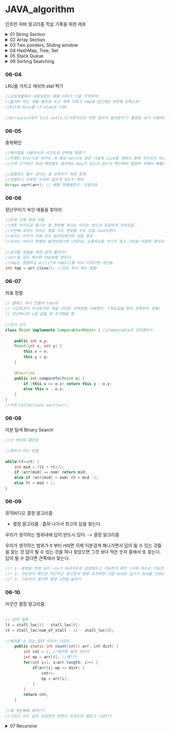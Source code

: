 # JAVA_algorithm

인프런 자바 알고리즘 학습 기록을 위한 레포

<details>
<summary>01 String Section</summary>
<div markdown="1">

### 01-01
문자열 안에서 특정 문자 찾는 문제 

```java
c = sc.next().charAt(0); //캐릭터는 이렇게 입력받기
String.toCharArray(); //문자열을 캐릭터의 배열로! 향상된 for문에 유용
Character.toLowerCase(c); //캐릭터를 소문자로 
```
### 01-02
문자열 내에서 대소문자 반전시키는 문제 
```java
//빈문자열에 바꾼걸 하나씩 붙여나간다는 아이디어 떠오르면 굿 
Character.isLowerCase(c);//와 같은 메소드로 대소문자 확인가능
//아스키 코드로도 가능 
//대문자는 아스키코드 65 < c < 90
//소문자는 아스키코드 97 < c < 122
```
### 01-03
입력된 문장 속 가장 길이가 긴 단어 찾는 문제
```java
//최댓값 알고리즘 >> 맥스를 갱신해나가는 방식으로 푼다.
        
//첫번째 방법
        
String[] str_arr = str.split(" "); 


//두번째 방법 indexOf는 못찾으면 -1 반환하기에
        
while(str.indexOf(" ") != -1) {
    //substring 을 통해 잘라나간다.
};
```
### 01-04 
문자열 배열 다 뒤집어서 보여주기
```java
//자바에서 스트링에 대한 연산을 한다면 객체가 수정되는 것이 아니라 새로운 객체가 계속해서 만들어짐
//이런 것 때문에 나온게 String Builder. 여러가지 연산을 제공하며 객체를 마구 만들어내지 않음

String tmp = new StringBuilder(x).reverse().toString();

//좀 더 직접적인 방법도 알아두자
while(lt<rt) {} //요거는 문자의 개수가 홀수건 짝수건 딱 맞게 바꿔줄 수 밖에 없다는점 
String.valueOf(s)//요거는 문자배열을 문자열로 바꿔줄 수 있는 메소드!
```
### 01-05
문자열 배열 다 뒤집어서 보여주기
```java
while(lt<rt) {} //적극활용 둘다 알파벳을 가리킬때 스왑한다. lt와 rt가 따로 움직이도록
Character.isAlphabetic(ch);//요거 통해서 알파벳인지 쉽게 알 수 있다.
//뭐뭐인지 확인하는 is 메소드는 거의 스태틱인듯 --> 생각해보니 그럴 수 밖에
//명확한 구조가 중요하다 설계 잘하고 들어가면 금방 푸는 문제


```
### 01-06
중복된 캐릭터 제거 문제
```java 
indexOf()//요게 없으면 -1을 반환한다는 것을 이용해서
//자기위치와 처음 발견된 indexof의 결과가 다르다? 제거
str.indexOf(str.charAt(i)) == i
```
### 01-07
회문 문자열인지 검사하는 알고리즘 
```java 
//내가 푼거는 reverse 시켜서 String.equals 사용
//강사의 풀이방식은 문자열의 length / 2 로 자르고 반대편과 비교해나가면서
//틀린게 있다면 NO하도록 --> 요게 오버헤드가 더 라이트한듯.. 반성
for (int i = 0; i <= ch_arr.length / 2; i++) {
    if (ch_arr[i] != ch_arr[ch_arr.length - i]) {
        return false;
    }
    continue;
}
```
### 01-08
회문 문자열인지 검사하는 알고리즘 but 특수문자 무시
```java 
//나는 특수문자를 제거한 캐릭터 배열을 새로 만들어 특수문자가 제거된 문자열을 만듬
//강좌에서는 replaceAll과 정규식을 이용했다.
str = str.toUppercase().replaceAll("[^A-Z]", "");// 대문자 A-Z가 아니면 빈문자화 시켜라
//replaceAll은 첫번째 인자를 두번째 인자로 바꾸는 메소드
```
### 01-09
문자열 사이에서 숫자만 추출해서 '자연수로' 만들기
```java 
//정규식 이용해서 숫자가 아닌 것들 제거
//나는 Integer.valueOf()메소드 사용했다. 정규식 꼭 익혀두자
//강좌에서는 문자 0의 아스키 코드값이 48인것을 이용해서 *10을 해나가는 방식 사용
answer = answer * 10 + (x-48);
Character.isDigit(x);// 요거 사용할 수도 있다.
Integer.parseInt(answer);// 파스인트 요거도 정수로 바꿔준다.
```
### 01-10
문자 거리
```java 
/* 내가 푼 방식
    c가 있는 위치 모든 인덱스 뽑아와서 리스트로 nest 변수를 사용했어야 되었음..
    각 문자의 위치와 c와의 거리비교 최솟값 가져와서 출력 요게 루프가 좀 지저분함 c의 모든 인덱스와 비교해야 해서
   
*/

/* 강사의 방식
    오른쪽으로 갔다가 왼쪽으로 한번 더가면서 '갱신' 방식 ㄷㄷ 개깔끔
    str.charAt() 요거 좀 쓰셈 간편함 
*/
    
```
### 01-11
문자열 압축 문제
```java 
/* 별다른 아이디어 없이 설계 잘 하면 되는 문제
    빈문자열에 붙여나가기
    마지막에 dummy space 남겨서 푸는게 강사의 방식 but 다른 방식으로도
    할 수 있으면 노상관 */
    
```
### 01-12
암호 변환 문제
```java 
/*  10진수는 char로 캐스트 하면 바뀐다.
    강사와 나의 커다란 아이디어 차이 없음
    다만 나는 need_decrypt 변수 설정 while문의 조건으로 사용
    강사는 replace로 2진수로 바꿨다. 
    */
    str.substring(0,7).replace('#','1').replace('*','0');
    Integer.parseInt(str,2); // 두번째 인자가 진법
    
```
</div>
</details>

<details>
<summary>02 Array Section</summary>
<div markdown="1">

### 02-01

```java
/*
배열에서 앞의 수보다 크면 출력하는 문제
그냥 탐색 돌면서 전 인덱스와 비교하면 된다 끝.
*/
```
### 02-02
```java
/*
    학생들의 키 리스트가 주어질 떄 보이는 학생의 수를 찾는 문제
    나는 탐색해나가면서 현재 인덱스 시점의 최댓값을 갱신 시켜나감
    또한 처음에 다안보인다고 설정해놓고 순회하면서 이전 인덱스가 이후 인덱스보다 값이 
    더 큰게 있으면 안보이니까 하나씩 더해 나갔음
    강사랑 똑같음.
*/
```
### 02-03
가위바위보 누가 이겼는지 
```java
/*
가위바위보 if else로 나눈다.
 */
```
### 02-04
사이즈 크기만큼의 피보나치 수열 만들기
```java
/*
가위바위보 if else로 나눈다.
 */
```
### 02-05
주어진 숫자 보다 작은 수 중 소수의 개수 구하기
```java
/*
자세히 보자 어려웠다 나는..
첫번째 시도 : 소수는 약수를 1과 자신만을 가지는 수
수가 주어지면 1부터 자기자신까지 루프를 돌며 약수의 개수를 카운팅하는
isPrime 메소드를 생성. 이 함수를 다시 루프에 사용하며 소수의 개수 세는 naive 방식 
-> 시간초과
두번째 시도 : 절반 떼어내기 방법
어차피 1부터 자기자신까지 나머지를 확인하며 약수를 세는 과정에서
절반보다 큰수는 다 자기자신의 약수가 될 수 없으니 루프의 크기를 절반으로 줄인다
-> 시간초과
세번째 시도 : 짝수까지 걸러내기 짝수는 2를 제외하고는 소수가 될 수 없다.
짝수는 조건문으로 거른다 
-> 시간초과 
결국 2부터 배수들을 지워나간다.
작은 소수의 배수들부터 지워나가면 찐 소수만 남는다. 왜? 자기보다 작은 소수의 배수를 지웠는데 
소수로 남아있다는 것은 자기보다 작은 수가 자신의 약수가 되지 않았다는 뜻       
 */
```
### 02-06
주어진 숫자 뒤집은 숫자가 prime인지 확인하기
```java
/*
뒤집는 방식은 StringBuilder.reverse 쓰든가 아니면 while(lt<rt) 쓰든가
둘 중 하나 골라서 사용하자 나는 두가지 다 실습 해봄
isPrime은 간단하게 구현해도 좋다
 */
public static boolean isPrime(int num) {
        if (num == 0 || num == 1) {
        return false;
        }
        if (num ==2 ) {
        return true;
        }
        for(int i =2;i<num; i++){
            if(num%i==0){
            return false;
            }
        }
        
        return true;
}
//손코딩으로 풀라고 하면 숫자를 어떻게 뒤집어야 할까?
public static int reverseInt(int num) {
    int tmp = num;
    int res = 0;
    while(tmp>0) {
        res = res*10 + tmp%10;
        tmp = tmp/10;
    }
    return res;
}
```
### 02-07
ox문제 가중치를 포함한 학생의 점수 계산하지
```java
/*
연속득점에 점수 가중치가 있는 문제 생각한대로 어렵지 않게 풀면된다

 */
```
### 02-08
학생 등수 계산하기 .. 난 왜 이게 어렵지
```java
/*
내가 푼방식 : 임시 배열에 점수리스트 정렬하고 원래 배열의 원소가
정렬된 배열에서 인덱스 번호가 몇번인지로 찾았음
버블소트 직접 구현했고 <-- 여기서 시간 오래걸림
오름차순 정렬을 다시 한번 뒤집었다.

강사의 방식 : 간단 이중포문 돌면 끝 자기보다 큰애들이 발견될때마다 등수 하나씩
높인다.

 */

```
### 02-09
격자판의 sum 중 가장 큰 sum 구하기
```java
/*
sum의 종류는 3가지 모두 구해서 최대를 찾는다 끝

 */
```


### 02-10
2차원 배열에서 봉우리 개수 구하기
```java
/*
2차원 배열 선언하고 조건문 잘세우면 끝
조건문 잘세우면 아닐 때 quit 하게 할 수도 있다.
*/
```

### 02-11
임시반장 정하기 은근 쉬운데?
```java
int[][] arr = new int[5][5]; //이런게 있다고 칠 때  
arr[0]; // 이거는 하나의 배열을 말한다.
//이거 이용 1번학생의 몇반이었는지 배열과 다른 학생들의 몇반이었는지의 배열을
//everSame메소드에 전달해서 카운트하는 방식으로 풀었다.
//1부터 사용할거면 그냥 넉넉히 만들자

```
### 02-12
멘토링 가능한 경우의 수
```java
//학생들의 모든 경우의 수를 돌며 멘토링이 가능한지 여부 메소드로 확인
int count = 0;
for (int i = 1; i<=num_of_student; i ++) { //i -> mento
    for (int j = 1; j<=num_of_student; j++) { //j -> menti
        if( i==j) continue;
        if(ableToTeach(i,j,test_res)) count++;
    }
}

```
</div>
</details>

<details>
<summary>03 Two pointers, Sliding window </summary>
<div markdown="1">

### 03-01
두개의 배열 합병 과정에서 투포인터 사용해서 정렬하기
```java
//두개의 배열에서 lt를 하나씩
//farr[f_lt] 와 sarr[s_lt] 비교 
//while문 사용하자 딱봐도 사용하라고 만든 문제
```

### 03-02
공통원소 구하기
```java
//한쪽 배열 고정하고 contains 함수 쓰니까 시간 초과 나오네.. 더 효율적인 방법 필요
//퀵소트 쓰고 투포인터쓰니까 정답이 나왔다.
//간단한 정렬은 컬렉션 프레임워크로 Array.sort(a); 이런시긍로 사용하면 된다.
//아래는 퀵소트
//강사는 포인터중 아무쪽이나 한쪽이 끝나면 공통원소가 없다고 했는데 그렇지 않을 텐데?

private static void quickSort(int[] arr,int start, int end) {
        int part=partition(arr,start,end);
        if(start<part-1) quickSort(arr,start,part-1);
        if(end>part) quickSort(arr,part,end);
        }

private static int partition(int[] arr,int start,int end) {
        int pivot=arr[(start+end)/2];
        while(start<=end) {
        while(arr[start]<pivot) start++;
        while(arr[end]>pivot) end--;
        if(start<=end) {
        swap(arr,start,end);
        start++;
        end--;
        }
        }
        return start;
        }

private static void swap(int[] arr,int start,int end) {
        int tmp=arr[start];
        arr[start]=arr[end];
        arr[end]=tmp;
        return;
        }
```
### 03-03
주어진 윈도우 범위내에서 최대 매출 찾기
```java
//이중 포문 사용해서 모두 비교했더니 타임 리밋 ??
// 근데 어차피 다 비교해야 하는거 이중포문 안돌고 풀 수가 있나..??
// 반복문 중첩 없앨 수 있다 -1번째를 빼고 window + 1번째를 더함으로써 .. 코드 참조
```
### 03-04
연속 부분 수열
```java
//부분 수열의 시작이 어디냐로 케이스 분류 이중 포문 돌렸다.
//즉 내가 푼 방식이 O(n^2)으로 푼것인 듯 
//주어진 N제한에서 이정도만 해도 굉장히 부담
//이중포문에서 발생하는 시간복잡도를 O(n)으로 줄이기 위해 존재하는 것이
//투포인터와 슬라이딩 윈도우라는 것을 기억하자
//근데 강사도 이중 포문 쓰는데????
//여튼 투포인터는 rt가 앞으로가고 lt가 쫓아가는 느낌
```
### 03-05
연속 부분 수열
```java
//이것도 시작이 어디냐로 케이스 분류 했다. 연속된 두 수 이상의 합이기 때문에 
//입력된 숫자 크기만큼 루프를 돌 필요 없이 절반까지만 돈다.
//결국 lt rt가 시작지점에따른 부분수열 합이다.

```
### 03-06
연속 부분 수열 어려웠던 문제...
```java

//그리디 알고리즘 이용했음 -> 근데 오답이긴 함
//0의 위치중에서 왼쪽과 오른쪽 도합 연속된 1이 가장 많은쪽이 바꾸기 좋은 후보 1순위로 선정
//후보 1순위의 0을 1로 바꾼다.
//이과정을 찬스만큼 반복 결국 배열이 완성되고 1의 길이가 얼마나 긴지 받아와서 출력한다. 근데 ..... 오답 .... 모든 경우의 수를 다비교하기에는 찬스가 커지면 루프가 얼마나 도는 거야... 

```
투포인터 개약하니까 다시한번 보자
</div>
</details>


<details>
<summary>04 HashMap, Tree, Set </summary>
<div markdown="1">

### 04-01
해쉬맵을 이용한 학급회장 구하기
```java
map.get(key); // key값에 해당하는 value를 가져온다
map.getOrDefault(key,0) // key값이 맵에 없다면 0을리턴해라
for (char x : map.keySet()) {
    System.out.println(x + map.get(x))
    //이런식으로 모든 키를 찾아볼 수 있따.
}
map.containsKey(key) // 불타입 리턴 있는지 없는지
map.size // 들어있는 개수
map.remove(key) // key를 삭제함과 동시에 그 키가 가지고 있는 value를 팝한다

```
### 04-02
두 문자열이 아나그램인지 판별하기
```java
//나는 해쉬맵 두개 만들어서 둘이 비교했다.
//강사는 해쉬맵 하나만 만들고 두번째 문자열을 처리하는 과정에서는
//해쉬맵의 값을 감소시켜나감 완벽이 0들이 나오면 아나그램

```
### 04-03
매출액의 종류
```java
//이중포문 시도 -> 시간초과
//윈도우 고정이고 첫번째 것 빼고 두번째 것 더하기만 하면 되니까
//1차 반복으로 줄일 수 있다. 

```

### 04-04
부분수열에 대한 모든 아나그램
```java
//더 작은 문자열인 두번째 문자열의 맵을 목적맵으로, 첫번째 배열에서 루프를 돌며 윈도우를 잘라온 것을 그냥 맵으로 설정
//루프마다 isSameMap() 메소드 활용 같은지 확인한다.
    public static boolean isSameMap(Map<Character,Integer> map, Map<Character,Integer> obj_map) {
        for (char key : obj_map.keySet()) {
        if (!map.containsKey(key)) return false;
        if (map.get(key) != obj_map.get(key)) return false;
        }
        return true;
    }
//슬라이딩 윈도우 고정이면 2중포문 아닌 하나의 반복문으로 가능하다는 것 이거 익숙해지자.
//맵 하나만 쓰고 하는 것도 해봤는데 걍 두개로 하는게 가독성도 좋지 않은가 싶다.

        return map.equals(obj_map);
//맵이 같은지 따질 때 요로코롬 따져도 됨


```

### 04-05
K번째 큰 수 
```java

//제일 큰 수 하나씩 고르는 그리디가 안먹힌다.. 그리디는 언제 써야한다는 기준이 있을려나..?
//맘편하게 모든 것 중에서 따자 3중 포문으로 해결했다. -> 정답
//Set중 TreeSet을 사용하면 중복도 제거하고 정렬도 된다. RedBlackTree
//TreeMap도 마찬가지로 정렬시켜줌 트리맵으로 Tree 붙으면 정렬 시켜주는듯
TreeSet<Integer> Tset = new TreeSet<>(Collections.reverseOrder)); // 내림차순 디폴트는 오름차순 
Tset.first();// 첫번째에 있는 값 오름차순으로 되어 있냐 반대냐에 따라 다른 값 나옴
Tset.last();// 마지막에 있는 값 마찬가지        
//3중 포문 꿀팁
for (int i = 0; i<n; i++) {
    for (int j = 0; j<n; j++) {
        for (int l =0; l<n; l++) {
        }
    }
}
//이렇게 반복 조건을 모두 n보다 작도록 설정해도 상관없다 
//어차피 걸리게 되어있음

```
</div>
</details>

<details>
<summary>05 Stack Queue </summary>
<div markdown="1">

### 05-01
올바른 괄호

닫는 괄호의 짝은 스택의 제일 상단이다. 
```java
/*
 '(' 가 들어오면 스택에 넣는다.
 ')' 가 들어오면 스택에서 팝한다 팝했을 때 있으면 괄호하나 닫힌것
        없으면 괄호 오류 
 루프 끝내고 왔을 때 스택의 사이즈가 0이면 올바른 괄호 구성
 스택에 남아있는게 있다면 닫히지 못한 괄호가 있음을 의미 
 */

//여러 메소드
stack.push();
stack.pop();
stack.isEmpty(); //boolean 반환

```

### 05-02
괄호 속 문자 제거

```java
/*
 '(' 가 들어오면 스택에 넣는다.
 ')' 가 들어오면 스택에서 팝한다 괄호하나 닫힌 것 
 다른 문자가 들어왔을 때 스택에 남아있는게 있다면 아직 괄호 속임을 의미 continue;
 스택에 남은 것이 없다면 괄호 밖임을 의미 
 */

//즉 나는 괄호 속인지 밖인지만 판별함
//강사는 모든 char를 스택에 때려 넣고 닫는 괄호를 만나면 여는 괄호를 만날 때 까지 팝

//스택에 남아있는 거 출력 해보고 싶으면? pop 할 수도 있지만
//애초에 스택도 배열이라 반복문으로 인덱스 접근이 가능하다

for (int i = 0; i<stack.size(); i++) {
    System.out.print(stack.get(i) + " ");
}
```

### 05-03
인형 뽑고 바구니에 담기

```java
//초기 설계가 중요하다고 느낀 또하나의 문제 
//다시 풀어 볼 때에는 슈도 코드 써보고 풀어보자
//여러가지 조건 명심하고 들어가야함
//메소드 잘 나누자 나눠놓으면 편함
//컴과아닌 사람이 1부터 막 써놓는데 더미 스페이스 만들던지 하자 

/*
 나는 2차원 배열에서 어디서 뽑을지 선택되면 종으로 0이 아닌 숫자를 만날 때 까지 내려가도록 했음
 0이 아닌 숫자 만나면 res 스택에다가 집어넣는데 이전 것과 비교 같은게 있으면 사라진게 두개 카운트 하도록 했음 이렇게 바로바로 일어나줘야 함
 처음에는 몽땅쓰고 지워나가다가 없어져서 없어지는 것을 체크 못했음 문제 이해나 파악의 중요성을 강조하는 문제 다시 풀어보자 나중에
 어렵지는 않음 다만 설계 명확히 해서 한번에 처리할 수 있는 애들 조건문마다 반복하지 말자
 */

stack.peek(); //스택의 상단 값을 꺼내보기만 한다.
board.length(); //이거는 2차원 배열의 행크기
board[0].length();//이거는 열크기
```

### 05-04
후위 연산 계산기 만들기

```java
// 캐릭터를 숫자로 바꾸는 부분과 후위 연산의 로직만 이해해놓자 
// 어렵지 않은 문제

//캐릭터를 문자로 바꿀때 계속 아스키 값이 넘어가는데 강사는 아스키넘버를 빼는 것을 선택

```

### 05-05
쇠막대 절단기

```java
// 스택 이용해서 처리할 것임 스택에 막대들을 넣어놓는다
// ()가 같이 나올 때 스택에 들어있는 막대가 몇개인지 세자 3개라면 자르면 6개가 된다.
// but!!!
// 막대 하나가 끝났다 그다음에 자른다면? 조각은 곱하기 2개가 되는 것이 아니라 하나만 추가됨
// 그말인 즉슨 처음자르는 것인지 두번째 이상으로 자르는 것인지 판별 필요 변수하나 추가해서 해결

// 강사걸 보니까 사실 처음 자르는 건지 나중에 자르는건지 체크할 필요가 없음
// 하나씩 더하다가 막대가 끝나면 하나를 더 더해주면됨 .. 요런건 뭐 .. 
// 어차피 닫는 괄호나왔을 때 스택에 있는 여는괄호와 짝궁으로 사라져야됨 .. 생각해내면 좋은데 나처럼 다집어넣는 것보다 내가 했던 것 처럼 하는 게 좋았음

```

### 05-06
누가 공주를 구할까

```java
// 배열 만들어서 해결.. 끝 특별하지 않은 쉬운 문제

// but 강사왈 큐를 사용하는 문제!?
// 큐의 사이즈가 1이 될 때 까지 머리에서 빼고 꽁지에서 넣는다.
Queue<Integer> Q = new LinkedList<>(); // 큐선언은 이렇게
Q.offer(x); // x를 큐에 넣는다. enqueue
Q.poll(); // 나와야 될 것을 꺼낸다. dequeue
Q.peek(); // 꺼내지 않고 젤 앞에 있는 거 확인 한다. 나와야 될 지점에서
Q.size();
Q.contains(x); // 불타입 리턴 

```

### 05-07
순서가 유지되는가? 교육과정 설계

```java
// 큐를 써야 되는지 잘 모르겠음 ..
// 짜여진 스케줄 반복문으로 읽으면서 must에 있는 것이라면
// 가져와야되는 순서의 must를 가져왔는지 체크 
// 모두 돈 다음에는 must를 몽땅썻는지 확인 
// try catch 까지 사용하면서 조금 조잡하게 푼듯한 느낌..?
  
// 강사도 따지는 방식은 나랑 같은데 MustQueue를 만든거야 그냥 ..

```

### 05-08
응급실 m번째 환자는 몇번째로 진료를 받을까

```java
// 큐에다가 넣고 한명씩 꺼내는데 큐의 맥스값 구해서 더 위독한 환자가 있다면 걍 뒤로 밀어 넣는다.
// m번째의 환자 값 추적할 수 있도록 m_tracer넣음 
// m번쨰 환자의 위치를 m_tracer로 기억해 놨다가 m번째 환자가 진료받을 때의 카운트가 정답

//강사는 Queue에 넣을 것을 객체로써 만듬
public Person() {
    // .....
}
//이렇게 하면 아이디 관리도 편하고 현재 치료받는 사람이 2번 아이디인지 확인하기 훨씬 쉽네
//tracer 고집하지 말자 요거 머리아픔 더 쉽게 객체로 관리하자
```

</div>
</details>


<details>
<summary>06 Sorting Searching </summary>
<div markdown="1">

### 06-01 
선택정렬 
```java
// 1. 최솟값을 찾는다. 
// 2. 최솟값과 0번째 인덱스 교환
// 3. 0번째를 제외한 나머지에서 최솟값을 찾는다.
// 4. 최솟값을 1번째 인덱스와 교환 

```


### 06-02
버블 정렬
```java
//i for 문의 의미와 j for문의 의미 잘 기억해두자 헷갈린다.
// i for 문에서 i번째 루프를 돌고 있다는 것은? -> 오른쪽에서 i번쨰 까지 정렬이 완료
// j for 문은 오른쪽에서 i번째 까지 정렬이 완료 되었으니 그전까지만 버블 비교

for (int i = 0; i<arr.length; i++) {
        for (int j = 0; j<arr.length-i-1; j++) {
            if (arr[j] > arr[j+1]) {
            swap(arr,j,j+1);
            }
        }
}
```

### 06-03
삽입 정렬
```java
//2번째 원소부터 시작하여 현재보고 있는 인덱스보다 왼쪽을 정렬시켜나간다는 개념
//현재 보고 있는 인덱스보다 왼쪽을 살펴보며 자기가 들어갈 위치에 삽입 나머지는 한칸씩 밀어낸다.
//개인적으로 어려웠던 알고리즘 gg 침.. 다시 철저히 공부하자
//j를 밖에다 써야하는 이유는 곰곰히 생각해봤는데 저 조건에 걸리지 않고 j루프가 다끝날때까지 조건에 해당되지 않는 경우가 있기 때문일 것 같음

public static void insertionSort(int[] arr) {
    for (int i = 1; i<arr.length; i++) {
        int tmp = arr[i],j;
        for (j = i-1; j>=0; j--) {
            if (arr[j] < tmp) {
                break;
            }
            else {
                arr[j+1] = arr[j];
            }
        }
        arr[j+1] = tmp;
    }
}
```

</div>
</details>


### 06-04
LRU를 거치고 캐쉬의 stat 찍기
```java
//삽입정렬에서 사용되었던 배열 미루기 기술 기억하자! 
//옮겨야 하는 애를 템프로 두고 쭉쭉 미루고 tmp에 담긴애는 0번째 인덱스로! 
//hit와 miss를 if else로 구분!

//ArrayList에서 list.set(2,5)이런식으로 하면 알아서 밀어준다!? 몰랐음 요거 이용하면 쉽게 풀 수 있지만 알고리즘 자체에 집중하기 위해서 손코딩 해라 
```

### 06-05
중복확인
```java
//해쉬맵을 사용하니까 시간초과 단박에 해결!?
//어쨋든 O(n)으로 바꾸는 게 중요 set으로 받은 다음에 size를 재봐서 원래 개수인지 비교하는 방식도 가능할 듯 
//근데 신기하긴 하네 해쉬맵도 결국에는 key가 있는지 없는지 확인해야 할텐데 우째서 빠를까

//정렬로도 풀수 있다는 걸 보여주기 위한 문제 
//정렬하고 이웃한 숫자와 같은게 있는지 확인 
Arrays.sort(arr); // 배열 정렬해준다. 오름차순

```

### 06-06
장난꾸러기 속인 애들을 찾아라
```java
//문제 진짜 맘에 안듬
//여튼 어거지로 풀기는 함 첫번째 속이는 아이는 반드시 등장하게 되어있음 
//두번째 속이는 아이는 찾을 수도 못찾을 수도 있음 count한다.
//속이는 아이가 두명 모두 발견되었다면 상황 종료
//속이는 아이가 한명만 발견되었다면 나머지는 오름차순을 어기지 않고 서있음 적절히 찾아주어야 함

//강사왈 정렬을 하면 쉽게 풀린다?
//arr을 깊은 복사한 tmp배열 만든다.
//tmp는 정렬하고 arr[i]와 tmp[i]를 비교 다르다면 속인놈
int tmp = arr.clone(); //깊은 복사 하는 방법
```

### 06-07
좌표 정렬
```java
// 클래스 하나 만들자 Coord
// 시간초과가 무서웠지만 제일 간단한 선택정렬 사용했다. (최솟값을 찾아 왼쪽부터 정렬)
// 조건하나만 x값 같을 때 추가했을 뿐 

//강사 코드
class Point implements Comparable<Point> { //Comparable은 인터페이스
    
    public int x,y;
    Point(int x, int y) {
        this.x = x;
        this.y = y;
    }
    
    @Override
    public int compareTo(Point o) {
        if (this.x == o.x) return this.y - o.y;
        else this.x - o.x;
    }
}
//이후 Collections.sort(arr);
```

### 06-08
이분 탐색 Binary Search
```java
//난 재귀로 풀었당 

//재귀가 아닌 방법

while(lt<=rt) {
    int mid = (lt + rt)/2;
    if (arr[mid] == num) return mid;
    else if (arr[mid] > num) rt = mid -1;
    else lt = mid + 1;
}

```

### 06-09
뮤직비디오 결정 알고리즘
- 결정 알고리즘 : 좁혀 나가서 최고의 답을 찾는다.

우리가 생각하는 범위내에 답이 반드시 있다. -> 결정 알고리즘 

우리가 생각하는 범위가 lt 부터 rt라면 이제 이분검색 해나가면서 답이 될 수 있는 것들을 찾는 것 
답이 될 수 있는 것을 하나 찾았으면 그것 보다 적은 숫자 중에서 또 찾는다.
답이 될 수 없다면 큰쪽에서 찾는다.
```java
//* 1. 용량을 전체 길이 나누기 dvd개수로 설정해두고 가능한지 확인 (이게 최소로 가능한 시나리오)
//* 2. 가능한지 확인은 차근차근 담으면서 용량 초과하면 다음 dvd로 넘기기 dvd를 다썻는데 인덱스가 남아있다면 실패
//* 3. 가능하지 않다면 용량 1만큼 늘리기

```

### 06-10
마굿간 결정 알고리즘

```java

// 답의 범위
lt = stall_loc[1] - stall_loc[0];
rt = stall_loc[num_of_stall - 1] - stall_loc[0];

//배치할 수 있는 말의 마리수 카운트
    public static int count(int[] arr, int dist) {
        int cnt = 1; //배치한 말의 마리수
        int ep = arr[0]; //왜???
        for(int i=1; i<arr.length; i++) {
            if(arr[i]-ep >= dist) {
                cnt++;
                ep = arr[i];
            }
        }
        return cnt;
    }

//왜 첫번째에 배치???
//그리고 미드 값이 유효한지 안한지 모르는데 뭘믿고 나감???
```

</div>
</details>

<details>
<summary>07 Recursive </summary>
<div markdown="1">

### 07-01 
재귀 이용해서 숫자 출력하기
```java
//종료 조건을 잘 설정해야 한다! if else로 구분하는 것이 제일 좋음

public static void printAll(int num) {

        if (num == 0) {
            return;
        }
        printAll(num-1); //아랫문장과의 위치로 인해서 전혀 다른 결과가 나온다!!!
        System.out.print(start+" ");

}
```

- 스택 프레임

스택프레임 안에는 매개변수 정보와 지역변수정보, 그리고 함수가 끝났을 때 복귀주소가 들어있다.

### 07-02
재귀 이용해서 10진수 2진수로 변환하기
- 이진수로 변환하는 방법

![img.png](img.png)


```java
public static void convertToBinaryNum(int num) {

        int q = num/2;
        int r = num%2;
        if (q<=1) {
            System.out.print(q + "" + r);
            return;
        }
        else {
            convertToBinaryNum(q);
            System.out.print(r);
        }
}

```

- 스택 프레임

스택프레임 안에는 매개변수 정보와 지역변수정보, 그리고 함수가 끝났을 때 복귀주소가 들어있다.


</div>
</details>
